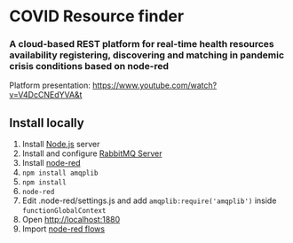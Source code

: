 # COVID Resource finder

### A cloud-based REST platform for real-time health resources availability registering, discovering and matching in pandemic crisis conditions based on node-red
Platform presentation: https://www.youtube.com/watch?v=V4DcCNEdYVA&t

## Install locally

1. Install [Node.js](https://github.com/nodejs/node#download) server
2. Install and configure [RabbitMQ Server](https://www.rabbitmq.com/download.html)
3. Install [node-red](https://nodered.org/docs/getting-started/)
4. `npm install amqplib`
5. `npm install`
6. `node-red`
7. Edit .node-red/settings.js and add `amqplib:require('amqplib')` inside `functionGlobalContext`
8. Open [http://localhost:1880](http://localhost:1880)
9. Import [node-red flows](https://nodered.org/docs/user-guide/editor/workspace/import-export)
